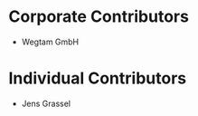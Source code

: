 Corporate Contributors
======================

- Wegtam GmbH

Individual Contributors
=======================

- Jens Grassel

